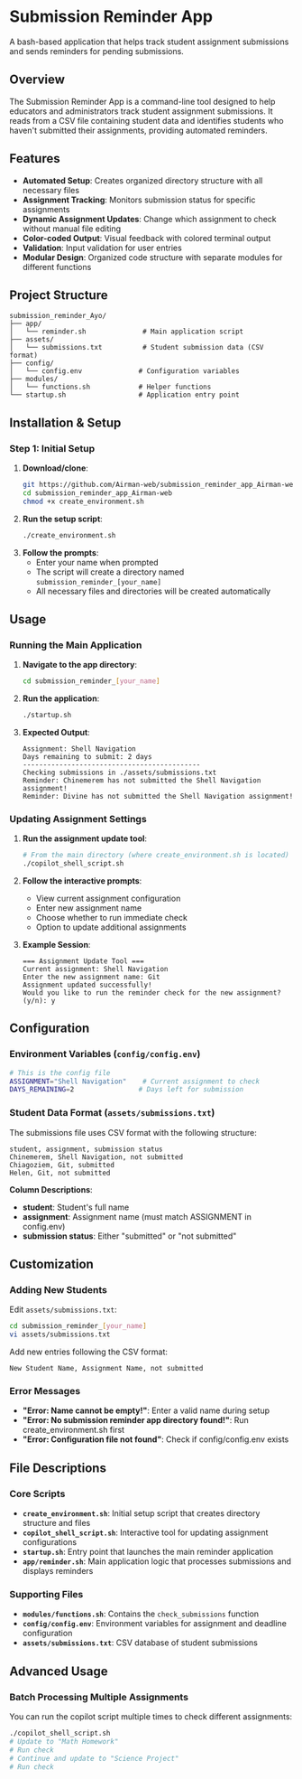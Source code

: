 # Submission Reminder App
A bash-based application that helps track student assignment submissions and sends reminders for pending submissions.
## Overview
The Submission Reminder App is a command-line tool designed to help educators and administrators track student assignment submissions. It reads from a CSV file containing student data and identifies students who haven't submitted their assignments, providing automated reminders.

## Features

- **Automated Setup**: Creates organized directory structure with all necessary files
- **Assignment Tracking**: Monitors submission status for specific assignments
- **Dynamic Assignment Updates**: Change which assignment to check without manual file editing
- **Color-coded Output**: Visual feedback with colored terminal output
- **Validation**: Input validation for user entries
- **Modular Design**: Organized code structure with separate modules for different functions

## Project Structure

```
submission_reminder_Ayo/
├── app/
│   └── reminder.sh              # Main application script
├── assets/
│   └── submissions.txt          # Student submission data (CSV format)
├── config/
│   └── config.env              # Configuration variables
├── modules/
│   └── functions.sh            # Helper functions
└── startup.sh                  # Application entry point
```
## Installation & Setup
### Step 1: Initial Setup

1. **Download/clone**:
   ```bash
   git https://github.com/Airman-web/submission_reminder_app_Airman-web.git
   cd submission_reminder_app_Airman-web
   chmod +x create_environment.sh
   ```
2. **Run the setup script**:
   ```bash
   ./create_environment.sh
   ```
3. **Follow the prompts**:
   - Enter your name when prompted
   - The script will create a directory named `submission_reminder_[your_name]`
   - All necessary files and directories will be created automatically

## Usage
### Running the Main Application
1. **Navigate to the app directory**:
   ```bash
   cd submission_reminder_[your_name]
   ```

2. **Run the application**:
   ```bash
   ./startup.sh
   ```

3. **Expected Output**:
   ```
   Assignment: Shell Navigation
   Days remaining to submit: 2 days
   --------------------------------------------
   Checking submissions in ./assets/submissions.txt
   Reminder: Chinemerem has not submitted the Shell Navigation assignment!
   Reminder: Divine has not submitted the Shell Navigation assignment!
   ```

### Updating Assignment Settings

1. **Run the assignment update tool**:
   ```bash
   # From the main directory (where create_environment.sh is located)
   ./copilot_shell_script.sh
   ```

2. **Follow the interactive prompts**:
   - View current assignment configuration
   - Enter new assignment name
   - Choose whether to run immediate check
   - Option to update additional assignments

3. **Example Session**:
   ```
   === Assignment Update Tool ===
   Current assignment: Shell Navigation
   Enter the new assignment name: Git
   Assignment updated successfully!
   Would you like to run the reminder check for the new assignment? (y/n): y
   ```
## Configuration
### Environment Variables (`config/config.env`)

```bash
# This is the config file
ASSIGNMENT="Shell Navigation"    # Current assignment to check
DAYS_REMAINING=2                # Days left for submission
```
### Student Data Format (`assets/submissions.txt`)

The submissions file uses CSV format with the following structure:
```csv
student, assignment, submission status
Chinemerem, Shell Navigation, not submitted
Chiagoziem, Git, submitted
Helen, Git, not submitted
```

**Column Descriptions**:
- **student**: Student's full name
- **assignment**: Assignment name (must match ASSIGNMENT in config.env)
- **submission status**: Either "submitted" or "not submitted"

## Customization

### Adding New Students

Edit `assets/submissions.txt`:
```bash
cd submission_reminder_[your_name]
vi assets/submissions.txt
```

Add new entries following the CSV format:
```csv
New Student Name, Assignment Name, not submitted
```

### Error Messages
- **"Error: Name cannot be empty!"**: Enter a valid name during setup
- **"Error: No submission reminder app directory found!"**: Run create_environment.sh first
- **"Error: Configuration file not found"**: Check if config/config.env exists

## File Descriptions
### Core Scripts
- **`create_environment.sh`**: Initial setup script that creates directory structure and files
- **`copilot_shell_script.sh`**: Interactive tool for updating assignment configurations
- **`startup.sh`**: Entry point that launches the main reminder application
- **`app/reminder.sh`**: Main application logic that processes submissions and displays reminders

### Supporting Files

- **`modules/functions.sh`**: Contains the `check_submissions` function
- **`config/config.env`**: Environment variables for assignment and deadline configuration
- **`assets/submissions.txt`**: CSV database of student submissions

## Advanced Usage
### Batch Processing Multiple Assignments
You can run the copilot script multiple times to check different assignments:
```bash
./copilot_shell_script.sh
# Update to "Math Homework"
# Run check
# Continue and update to "Science Project"
# Run check
```
